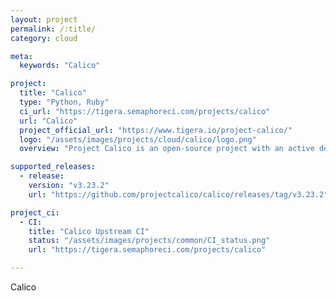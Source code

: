 ```yaml
---
layout: project
permalink: /:title/
category: cloud

meta:
  keywords: "Calico"

project:
  title: "Calico"
  type: "Python, Ruby"
  ci_url: "https://tigera.semaphoreci.com/projects/calico"
  url: "Calico"
  project_official_url: "https://www.tigera.io/project-calico/"
  logo: "/assets/images/projects/cloud/calico/logo.png"
  overview: "Project Calico is an open-source project with an active development and user community. Calico Open Source was born out of this project and has grown to be the most widely adopted solution for container networking and security, powering 2M+ nodes daily across 166 countries."

supported_releases:
  - release:
    version: "v3.23.2"
    url: "https://github.com/projectcalico/calico/releases/tag/v3.23.2"

project_ci:
  - CI:
    title: "Calico Upstream CI"
    status: "/assets/images/projects/common/CI_status.png"
    url: "https://tigera.semaphoreci.com/projects/calico"

---
```


<p>Calico</p>
